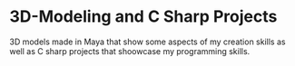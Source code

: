 # 3D-Modeling and C Sharp Projects
3D models made in Maya that show some aspects of my creation skills as well as C sharp projects that shoowcase my programming skills.
